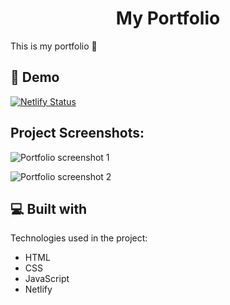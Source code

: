 <h1 align="center">My Portfolio</h1>


<p>This is my portfolio 🎉</p>

<h2>🚀 Demo</h2>

[![Netlify Status](https://api.netlify.com/api/v1/badges/472213ce-73ae-48f8-9709-b69024f4ea3f/deploy-status)](https://suryaraj-bhaduri-1216.netlify.app/)

<h2>Project Screenshots:</h2>

![Portfolio screenshot 1](https://gcdn.pbrd.co/images/iUbmb40CAyr8.png?o=1)

![Portfolio screenshot 2](https://gcdn.pbrd.co/images/tsDgTlsHPkZn.png?o=1)
  
  
<h2>💻 Built with</h2>

Technologies used in the project:

*   HTML
*   CSS
*   JavaScript
*   Netlify
